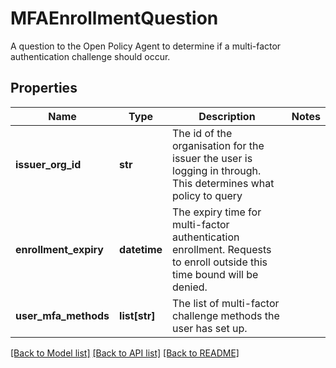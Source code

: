 # MFAEnrollmentQuestion

A question to the Open Policy Agent to determine if a multi-factor authentication challenge should occur.
## Properties
Name | Type | Description | Notes
------------ | ------------- | ------------- | -------------
**issuer_org_id** | **str** | The id of the organisation for the issuer the user is logging in through. This determines what policy to query | 
**enrollment_expiry** | **datetime** | The expiry time for multi-factor authentication enrollment. Requests to enroll outside this time bound will be denied. | 
**user_mfa_methods** | **list[str]** | The list of multi-factor challenge methods the user has set up. | 

[[Back to Model list]](../README.md#documentation-for-models) [[Back to API list]](../README.md#documentation-for-api-endpoints) [[Back to README]](../README.md)


